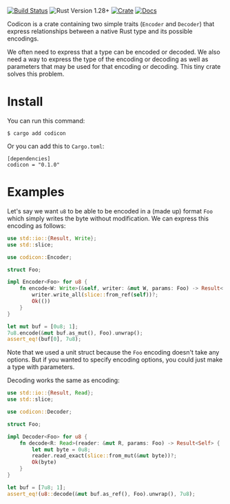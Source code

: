[![Build Status](https://travis-ci.org/psilocybin/codicon.svg?branch=master)](https://travis-ci.org/psilocybin/codicon)
![Rust Version 1.28+](https://img.shields.io/badge/rustc-v1.28%2B-blue.svg)
[![Crate](https://img.shields.io/crates/v/codicon.svg)](https://crates.io/crates/codicon)
[![Docs](https://docs.rs/codicon/badge.svg)](https://docs.rs/codicon)

Codicon is a crate containing two simple traits (`Encoder` and `Decoder`) that
express relationships between a native Rust type and its possible encodings.

We often need to express that a type can be encoded or decoded. We also need a
way to express the type of the encoding or decoding as well as parameters that
may be used for that encoding or decoding. This tiny crate solves this problem.

# Install

You can run this command:

    $ cargo add codicon

Or you can add this to `Cargo.toml`:

    [dependencies]
    codicon = "0.1.0"

# Examples

Let's say we want `u8` to be able to be encoded in a (made up) format `Foo`
which simply writes the byte without modification. We can express this
encoding as follows:

```rust
use std::io::{Result, Write};
use std::slice;

use codicon::Encoder;

struct Foo;

impl Encoder<Foo> for u8 {
    fn encode<W: Write>(&self, writer: &mut W, params: Foo) -> Result<()> {
        writer.write_all(slice::from_ref(self))?;
        Ok(())
    }
}

let mut buf = [0u8; 1];
7u8.encode(&mut buf.as_mut(), Foo).unwrap();
assert_eq!(buf[0], 7u8);
```

Note that we used a unit struct because the `Foo` encoding doesn't take any
options. But if you wanted to specify encoding options, you could just make
a type with parameters.

Decoding works the same as encoding:

```rust
use std::io::{Result, Read};
use std::slice;

use codicon::Decoder;

struct Foo;

impl Decoder<Foo> for u8 {
    fn decode<R: Read>(reader: &mut R, params: Foo) -> Result<Self> {
        let mut byte = 0u8;
        reader.read_exact(slice::from_mut(&mut byte))?;
        Ok(byte)
    }
}

let buf = [7u8; 1];
assert_eq!(u8::decode(&mut buf.as_ref(), Foo).unwrap(), 7u8);
```
